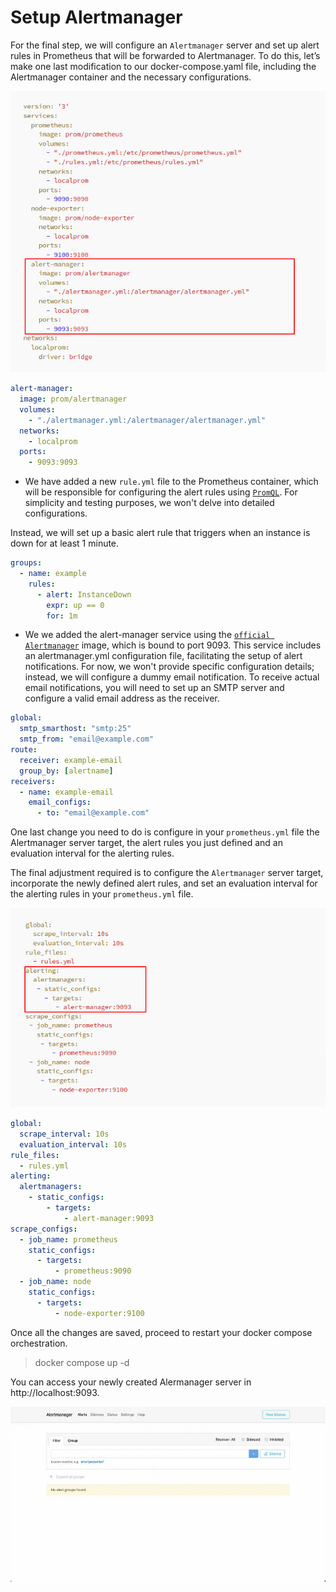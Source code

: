 # Setup Alertmanager

For the final step, we will configure an `Alertmanager` server and set up alert rules in Prometheus that will be forwarded to Alertmanager. To do this, let’s make one last modification to our docker-compose.yaml file, including the Alertmanager container and the necessary configurations.

![alt text](image.png)

```yaml
alert-manager:
  image: prom/alertmanager
  volumes:
    - "./alertmanager.yml:/alertmanager/alertmanager.yml"
  networks:
    - localprom
  ports:
    - 9093:9093
```

- We have added a new `rule.yml` file to the Prometheus container, which will be responsible for configuring the alert rules using [`PromQL`](https://prometheus.io/docs/prometheus/latest/querying/basics/). For simplicity and testing purposes, we won't delve into detailed configurations.

Instead, we will set up a basic alert rule that triggers when an instance is down for at least 1 minute.

```yaml
groups:
  - name: example
    rules:
      - alert: InstanceDown
        expr: up == 0
        for: 1m
```

- We we added the alert-manager service using the [`official Alertmanager`](https://hub.docker.com/r/prom/alertmanager) image, which is bound to port 9093. This service includes an alertmanager.yml configuration file, facilitating the setup of alert notifications. For now, we won't provide specific configuration details; instead, we will configure a dummy email notification. To receive actual email notifications, you will need to set up an SMTP server and configure a valid email address as the receiver.

```yaml
global:
  smtp_smarthost: "smtp:25"
  smtp_from: "email@example.com"
route:
  receiver: example-email
  group_by: [alertname]
receivers:
  - name: example-email
    email_configs:
      - to: "email@example.com"
```

One last change you need to do is configure in your `prometheus.yml` file the Alertmanager server target, the alert rules you just defined and an evaluation interval for the alerting rules.

The final adjustment required is to configure the `Alertmanager` server target, incorporate the newly defined alert rules, and set an evaluation interval for the alerting rules in your `prometheus.yml` file.

![alt text](image-1.png)

```yaml
global:
  scrape_interval: 10s
  evaluation_interval: 10s
rule_files:
  - rules.yml
alerting:
  alertmanagers:
    - static_configs:
        - targets:
            - alert-manager:9093
scrape_configs:
  - job_name: prometheus
    static_configs:
      - targets:
          - prometheus:9090
  - job_name: node
    static_configs:
      - targets:
          - node-exporter:9100
```

Once all the changes are saved, proceed to restart your docker compose orchestration.

> docker compose up -d

You can access your newly created Alermanager server in http://localhost:9093.

![alt text](image-2.png)